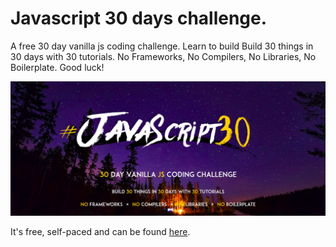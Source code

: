 # Javascript 30 days challenge.

A free 30 day vanilla js coding challenge. Learn to build Build 30 things in 30 days with 30 tutorials. No Frameworks, No Compilers, No Libraries, No Boilerplate. Good luck!

![logo](/images/logo.png)

It's free, self-paced and can be found [here](https://javascript30.com/).
